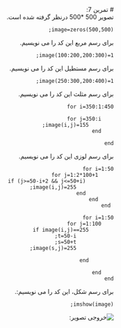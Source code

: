 <div dir="rtl">
# تمرین 7:</br>
تصویر 500 *500 درنظر گرفته شده است.</br>

```
image=zeros(500,500);
```
برای رسم مربع این کد را می نویسیم.</br>
```
image(100:200,200:300)=1;
```
برای رسم مستطیل  این کد را می نویسیم.</br>
```
image(250:300,200:400)=1;
```
برای رسم مثلث  این کد را می نویسیم.</br>
```
for i=350:1:450
     
    for j=350:i
        image(i,j)=155;
    end
      
end
```
برای رسم لوزی  این کد را می نویسیم.</br>
``` 
for i=1:50
     for j=1:2*100+1
         if (j>=50-i+2 && j<=50+i)
            image(i,j)=255;
         end
     end
 end
 
for i=1:50
    for j=1:100
        if image(i,j)==255
            t=50-i;
            s=50+t;
            image(s,j)=255;
            
        end
       
    end
end
```

برای رسم شکل، این کد را می نویسیم:.</br>

```
imshow(image);
```
![خروجی تصویر:]()

</div>
